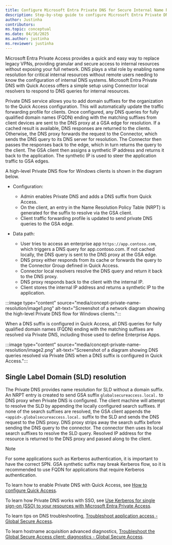 ```yaml
---  
title: Configure Microsoft Entra Private DNS for Secure Internal Name Resolution  
description: Step-by-step guide to configure Microsoft Entra Private DNS with Quick Access for secure and efficient internal DNS query resolution in enterprise environments.  
author: Justinha  
contributors:  
ms.topic: conceptual  
ms.date: 04/16/2025  
ms.author: justinha  
ms.reviewer: justinha  
---  
```


Microsoft Entra Private Access provides a quick and easy way to replace legacy VPNs, providing granular and secure access to internal resources without exposing your full network. DNS plays a vital role by enabling name resolution for critical internal resources without remote users needing to know the configuration of internal DNS systems. Microsoft Entra Private DNS with Quick Access offers a simple setup using Connector local resolvers to respond to DNS queries for internal resources.

Private DNS service allows you to add domain suffixes for the organization to the Quick Access configuration. This will automatically update the traffic forwarding profile for clients. Once configured, any DNS queries for fully qualified domain names (FQDN) ending with the matching suffixes from client devices are sent to the DNS proxy at a GSA edge for resolution. If a cached result is available, DNS responses are returned to the clients. Otherwise, the DNS proxy forwards the request to the Connector, which sends the DNS query to its DNS server for resolution. The Connector then passes the responses back to the edge, which in turn returns the query to the client. The GSA client then assigns a synthetic IP address and returns it back to the application. The synthetic IP is used to steer the application traffic to GSA edges.

A high-level Private DNS flow for Windows clients is shown in the diagram below.

- Configuration:  
  - Admin enables Private DNS and adds a DNS suffix from Quick Access.  
  - On the client, an entry in the Name Resolution Policy Table (NRPT) is generated for the suffix to resolve via the GSA client.  
  - Client traffic forwarding profile is updated to send private DNS queries to the GSA edge.  

- Data path:  
  - User tries to access an enterprise app `https://app.contoso.com`, which triggers a DNS query for app.contoso.com. If not cached locally, the DNS query is sent to the DNS proxy at the GSA edge.  
  - DNS proxy either responds from its cache or forwards the query to the Connector Group defined in Quick Access.  
  - Connector local resolvers resolve the DNS query and return it back to the DNS proxy.  
  - DNS proxy responds back to the client with the internal IP.  
  - Client stores the internal IP address and returns a synthetic IP to the application.  

:::image type="content" source="media/concept-private-name-resolution/image1.png" alt-text="Screenshot of a network diagram showing the high-level Private DNS flow for Windows clients.":::

When a DNS suffix is configured in Quick Access, all DNS queries for fully qualified domain names (FQDN) ending with the matching suffixes are resolved via Private DNS, including those used to define Enterprise Apps.

:::image type="content" source="media/concept-private-name-resolution/image2.png" alt-text="Screenshot of a diagram showing DNS queries resolved via Private DNS when a DNS suffix is configured in Quick Access.":::  

## Single Label Domain (SLD) resolution

The Private DNS provides name resolution for SLD without a domain suffix. An NRPT entry is created to send GSA suffix `globalsecureaccess.local.` to DNS proxy when Private DNS is configured. The client machine will attempt to resolve the SLD by appending the locally configured search suffixes. If none of the search suffixes are resolved, the GSA client appends the `<appid>.globalsecureaccess.local.` suffix to the SLD and sends the DNS request to the DNS proxy. DNS proxy strips away the search suffix before sending the DNS query to the connector. The connector then uses its local search suffixes to resolve the SLD query. Resolved IP address for the resource is returned to the DNS proxy and passed along to the client.

> [!NOTE]  
> For some applications such as Kerberos authentication, it is important to have the correct SPN. GSA synthetic suffix may break Kerberos flow, so it is recommended to use FQDN for applications that require Kerberos authentication.

To learn how to enable Private DNS with Quick Access, see [How to configure Quick Access](/entra/global-secure-access/how-to-configure-quick-access).

To learn how Private DNS works with SSO, see [Use Kerberos for single sign-on (SSO) to your resources with Microsoft Entra Private Access](/entra/global-secure-access/use-kerberos-for-single-sign-on-sso-with-microsoft-entra-private-access).

To learn tips on DNS troubleshooting, [Troubleshoot application access - Global Secure Access](/entra/global-secure-access/troubleshoot-app-access#how-does-dns-work-with-global-secure-access).

To learn hostname acquisition advanced diagnostics, [Troubleshoot the Global Secure Access client: diagnostics - Global Secure Access](/entra/global-secure-access/troubleshoot-global-secure-access-client-advanced-diagnostics#hostname-acquisition-tab). 